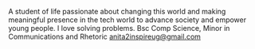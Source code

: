 A student of life passionate about changing this world and making meaningful presence in the tech world to advance society and empower young people.
I love solving problems.
Bsc Comp Science, Minor in Communications and Rhetoric
anita2inspireug@gmail.com

<!---
anita2inspire/anita2inspire is a ✨ special ✨ repository because its `README.md` (this file) appears on your GitHub profile.
You can click the Preview link to take a look at your changes.
--->
